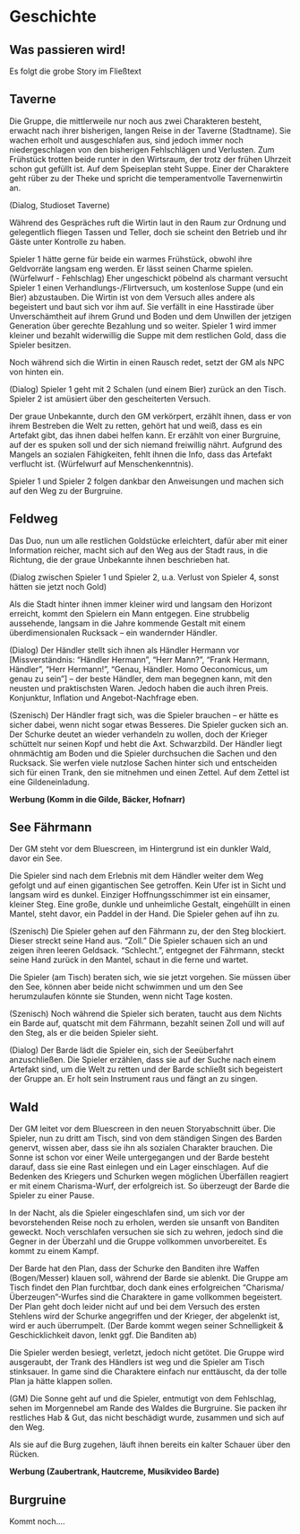 # Geschichte

## Was passieren wird!
Es folgt die grobe Story im Fließtext

## Taverne 
Die Gruppe, die mittlerweile nur noch aus zwei Charakteren besteht, erwacht nach ihrer bisherigen, langen Reise in der Taverne (Stadtname). Sie wachen erholt und ausgeschlafen aus, sind jedoch immer noch niedergeschlagen von den bisherigen Fehlschlägen und Verlusten. Zum Frühstück trotten beide runter in den Wirtsraum, der trotz der frühen Uhrzeit schon gut gefüllt ist. Auf dem Speiseplan steht Suppe. Einer der Charaktere geht rüber zu der Theke und spricht die temperamentvolle Tavernenwirtin an. 

(Dialog, Studioset Taverne) 

Während des Gespräches ruft die Wirtin laut in den Raum zur Ordnung und gelegentlich fliegen Tassen und Teller, doch sie scheint den Betrieb und ihr Gäste unter Kontrolle zu haben.  

Spieler 1 hätte gerne für beide ein warmes Frühstück, obwohl ihre Geldvorräte langsam eng werden. Er lässt seinen Charme spielen. (Würfelwurf - Fehlschlag) Eher ungeschickt pöbelnd als charmant versucht Spieler 1 einen Verhandlungs-/Flirtversuch, um kostenlose Suppe (und ein Bier) abzustauben. Die Wirtin ist von dem Versuch alles andere als begeistert und baut sich vor ihm auf. Sie verfällt in eine Hasstirade über Unverschämtheit auf ihrem Grund und Boden und dem Unwillen der jetzigen Generation über gerechte Bezahlung und so weiter. Spieler 1 wird immer kleiner und bezahlt widerwillig die Suppe mit dem restlichen Gold, dass die Spieler besitzen.  

 Noch während sich die Wirtin in einen Rausch redet, setzt der GM als NPC von hinten ein. 

(Dialog) Spieler 1 geht mit 2 Schalen (und einem Bier) zurück an den Tisch. Spieler 2 ist amüsiert über den gescheiterten Versuch.  

Der graue Unbekannte, durch den GM verkörpert, erzählt ihnen, dass er von ihrem Bestreben die Welt zu retten, gehört hat und weiß, dass es ein Artefakt gibt, das ihnen dabei helfen kann. Er erzählt von einer Burgruine, auf der es spuken soll und der sich niemand freiwillig nährt. Aufgrund des Mangels an sozialen Fähigkeiten, fehlt ihnen die Info, dass das Artefakt verflucht ist. (Würfelwurf auf Menschenkenntnis). 

Spieler 1 und Spieler 2 folgen dankbar den Anweisungen und machen sich auf den Weg zu der Burgruine. 

## Feldweg 

Das Duo, nun um alle restlichen Goldstücke erleichtert, dafür aber mit einer Information reicher, macht sich auf den Weg aus der Stadt raus, in die Richtung, die der graue Unbekannte ihnen beschrieben hat.  

(Dialog zwischen Spieler 1 und Spieler 2, u.a. Verlust von Spieler 4, sonst hätten sie jetzt noch Gold) 

Als die Stadt hinter ihnen immer kleiner wird und langsam den Horizont erreicht, kommt den Spielern ein Mann entgegen. Eine strubbelig aussehende, langsam in die Jahre kommende Gestalt mit einem überdimensionalen Rucksack – ein wandernder Händler. 

(Dialog) Der Händler stellt sich ihnen als Händler Hermann vor [Missverständnis: “Händler Hermann”, “Herr Mann?”, “Frank Hermann, Händler”, “Herr Hermann!”, “Genau, Händler. Homo Oeconomicus, um genau zu sein”] – der beste Händler, dem man begegnen kann, mit den neusten und praktischsten Waren. Jedoch haben die auch ihren Preis. Konjunktur, Inflation und Angebot-Nachfrage eben.  

(Szenisch) Der Händler fragt sich, was die Spieler brauchen – er hätte es sicher dabei, wenn nicht sogar etwas Besseres. Die Spieler gucken sich an. Der Schurke deutet an wieder verhandeln zu wollen, doch der Krieger schüttelt nur seinen Kopf und hebt die Axt. Schwarzbild. Der Händler liegt ohnmächtig am Boden und die Spieler durchsuchen die Sachen und den Rucksack. Sie werfen viele nutzlose Sachen hinter sich und entscheiden sich für einen Trank, den sie mitnehmen und einen Zettel. Auf dem Zettel ist eine Gildeneinladung. 

**Werbung (Komm in die Gilde, Bäcker, Hofnarr)**

## See Fährmann 

Der GM steht vor dem Bluescreen, im Hintergrund ist ein dunkler Wald, davor ein See.  

Die Spieler sind nach dem Erlebnis mit dem Händler weiter dem Weg gefolgt und auf einen gigantischen See getroffen. Kein Ufer ist in Sicht und langsam wird es dunkel. Einziger Hoffnungsschimmer ist ein einsamer, kleiner Steg. Eine große, dunkle und unheimliche Gestalt, eingehüllt in einen Mantel, steht davor, ein Paddel in der Hand. Die Spieler gehen auf ihn zu. 

(Szenisch) Die Spieler gehen auf den Fährmann zu, der den Steg blockiert. Dieser streckt seine Hand aus. “Zoll.” Die Spieler schauen sich an und zeigen ihren leeren Geldsack. “Schlecht.”, entgegnet der Fährmann, steckt seine Hand zurück in den Mantel, schaut in die ferne und wartet. 

Die Spieler (am Tisch) beraten sich, wie sie jetzt vorgehen. Sie müssen über den See, können aber beide nicht schwimmen und um den See herumzulaufen könnte sie Stunden, wenn nicht Tage kosten.  

(Szenisch) Noch während die Spieler sich beraten, taucht aus dem Nichts ein Barde auf, quatscht mit dem Fährmann, bezahlt seinen Zoll und will auf den Steg, als er die beiden Spieler sieht. 

(Dialog) Der Barde lädt die Spieler ein, sich der Seeüberfahrt anzuschließen. Die Spieler erzählen, dass sie auf der Suche nach einem Artefakt sind, um die Welt zu retten und der Barde schließt sich begeistert der Gruppe an.  Er holt sein Instrument raus und fängt an zu singen.  

## Wald  

Der GM leitet vor dem Bluescreen in den neuen Storyabschnitt über. Die Spieler, nun zu dritt am Tisch, sind von dem ständigen Singen des Barden genervt, wissen aber, dass sie ihn als sozialen Charakter brauchen. Die Sonne ist schon vor einer Weile untergegangen und der Barde besteht darauf, dass sie eine Rast einlegen und ein Lager einschlagen. Auf die Bedenken des Kriegers und Schurken wegen möglichen Überfällen reagiert er mit einem Charisma-Wurf, der erfolgreich ist. So überzeugt der Barde die Spieler zu einer Pause.  

In der Nacht, als die Spieler eingeschlafen sind, um sich vor der bevorstehenden Reise noch zu erholen, werden sie unsanft von Banditen geweckt. Noch verschlafen versuchen sie sich zu wehren, jedoch sind die Gegner in der Überzahl und die Gruppe vollkommen unvorbereitet. Es kommt zu einem Kampf. 

Der Barde hat den Plan, dass der Schurke den Banditen ihre Waffen (Bogen/Messer) klauen soll, während der Barde sie ablenkt. Die Gruppe am Tisch findet den Plan furchtbar, doch dank eines erfolgreichen “Charisma/Überzeugen”-Wurfes sind die Charaktere in game vollkommen begeistert. Der Plan geht doch leider nicht auf und bei dem Versuch des ersten Stehlens wird der Schurke angegriffen und der Krieger, der abgelenkt ist, wird er auch überrumpelt. (Der Barde kommt wegen seiner Schnelligkeit & Geschicklichkeit davon, lenkt ggf. Die Banditen ab) 

Die Spieler werden besiegt, verletzt, jedoch nicht getötet. Die Gruppe wird ausgeraubt, der Trank des Händlers ist weg und die Spieler am Tisch stinksauer. In game sind die Charaktere einfach nur enttäuscht, da der tolle Plan ja hätte klappen sollen. 

(GM) Die Sonne geht auf und die Spieler, entmutigt von dem Fehlschlag, sehen im Morgennebel am Rande des Waldes die Burgruine. Sie packen ihr restliches Hab & Gut, das nicht beschädigt wurde, zusammen und sich auf den Weg. 

Als sie auf die Burg zugehen, läuft ihnen bereits ein kalter Schauer über den Rücken.  

**Werbung (Zaubertrank, Hautcreme, Musikvideo Barde)**

## Burgruine 

Kommt noch....
